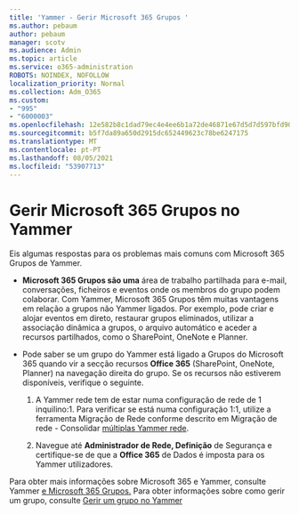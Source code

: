 ```yaml
---
title: 'Yammer - Gerir Microsoft 365 Grupos '
ms.author: pebaum
author: pebaum
manager: scotv
ms.audience: Admin
ms.topic: article
ms.service: o365-administration
ROBOTS: NOINDEX, NOFOLLOW
localization_priority: Normal
ms.collection: Adm_O365
ms.custom:
- "995"
- "6000003"
ms.openlocfilehash: 12e582b8c1dad79ec4e4ee6b1a72de46871e67d5d7d597bfd90963dcb6647b61
ms.sourcegitcommit: b5f7da89a650d2915dc652449623c78be6247175
ms.translationtype: MT
ms.contentlocale: pt-PT
ms.lasthandoff: 08/05/2021
ms.locfileid: "53907713"
---
```

# <a name="manage-microsoft-365-groups-in-yammer"></a>Gerir Microsoft 365 Grupos no Yammer

Eis algumas respostas para os problemas mais comuns com Microsoft 365 Grupos de Yammer.

* **Microsoft 365 Grupos são uma** área de trabalho partilhada para e-mail, conversações, ficheiros e eventos onde os membros do grupo podem colaborar. Com Yammer, Microsoft 365 Grupos têm muitas vantagens em relação a grupos não Yammer ligados. Por exemplo, pode criar e alojar eventos em direto, restaurar grupos eliminados, utilizar a associação dinâmica a grupos, o arquivo automático e aceder a recursos partilhados, como o SharePoint, OneNote e Planner.

* Pode saber se um grupo do Yammer está ligado a Grupos do Microsoft 365 quando vir a secção recursos **Office 365** (SharePoint, OneNote, Planner) na navegação direita do grupo. Se os recursos não estiverem disponíveis, verifique o seguinte.

  1. A Yammer rede tem de estar numa configuração de rede de 1 inquilino:1. Para verificar se está numa configuração 1:1, utilize a ferramenta Migração de Rede conforme descrito em Migração de rede - Consolidar [múltiplas Yammer rede](https://docs.microsoft.com/yammer/configure-your-yammer-network/consolidate-multiple-yammer-networks). 

  2. Navegue até **Administrador de Rede, Definição** de Segurança e certifique-se de que a **Office 365** de Dados é imposta para os Yammer utilizadores.

Para obter mais informações sobre Microsoft 365 e Yammer, consulte Yammer [e Microsoft 365 Grupos.](https://docs.microsoft.com/yammer/manage-yammer-groups/yammer-and-office-365-groups) Para obter informações sobre como gerir um grupo, consulte [Gerir um grupo no Yammer](https://support.office.com/article/Manage-a-group-in-Yammer-6e05c6d6-5548-4c88-89cd-e6757a514ef2)
